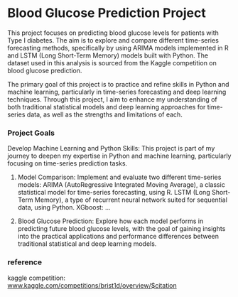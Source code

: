 # Blood Glucose Prediction Project
This project focuses on predicting blood glucose levels for patients with Type I diabetes. The aim is to explore and compare different time-series forecasting methods, specifically by using ARIMA models implemented in R and LSTM (Long Short-Term Memory) models built with Python. The dataset used in this analysis is sourced from the Kaggle competition on blood glucose prediction.

The primary goal of this project is to practice and refine skills in Python and machine learning, particularly in time-series forecasting and deep learning techniques. Through this project, I aim to enhance my understanding of both traditional statistical models and deep learning approaches for time-series data, as well as the strengths and limitations of each.

### Project Goals

Develop Machine Learning and Python Skills: This project is part of my journey to deepen my expertise in Python and machine learning, particularly focusing on time-series prediction tasks.
  1. Model Comparison: Implement and evaluate two different time-series models:
     ARIMA (AutoRegressive Integrated Moving Average), a classic statistical model for time-series forecasting, using R.
     LSTM (Long Short-Term Memory), a type of recurrent neural network suited for sequential data, using Python.
     XGboost: ...

  2. Blood Glucose Prediction: Explore how each model performs in predicting future blood glucose levels, with the goal of gaining insights into the practical applications and performance differences between traditional statistical and deep learning models.

###  reference
kaggle competition:
www.kaggle.com/competitions/brist1d/overview/$citation
